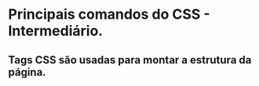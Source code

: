 # Principais comandos do CSS - Intermediário.

## Tags CSS são usadas para montar a estrutura da página.